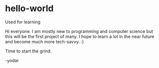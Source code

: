 # hello-world
Used for learning

Hi everyone. I am mostly new to programming and computer science but this will be the first project of many.
I hope to learn a lot in the near future and become much more tech-savvy. :)

Time to start the grind.

-yodar
